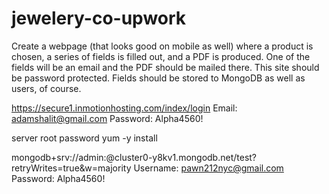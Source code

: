 # jewelery-co-upwork

Create a webpage (that looks good on mobile as well) where a product is chosen, a series of fields is filled out, and a PDF is produced. One of the fields will be an email and the PDF should be mailed there. This site should be password protected. Fields should be stored to MongoDB as well as users, of course.

https://secure1.inmotionhosting.com/index/login
Email: adamshalit@gmail.com
Password: Alpha4560!

server root password yum -y install

mongodb+srv://admin:<password>@cluster0-y8kv1.mongodb.net/test?retryWrites=true&w=majority
Username: pawn212nyc@gmail.com
Password: Alpha4560!
